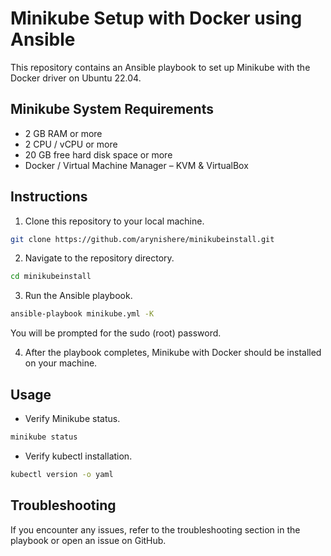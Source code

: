 

# Minikube Setup with Docker using Ansible

This repository contains an Ansible playbook to set up Minikube with the Docker driver on Ubuntu 22.04.

## Minikube System Requirements
- 2 GB RAM or more
- 2 CPU / vCPU or more
- 20 GB free hard disk space or more
- Docker / Virtual Machine Manager – KVM & VirtualBox

## Instructions

1. Clone this repository to your local machine.

```bash
git clone https://github.com/arynishere/minikubeinstall.git
```

2. Navigate to the repository directory.

```bash
cd minikubeinstall
```

3. Run the Ansible playbook.

```bash
ansible-playbook minikube.yml -K
```

You will be prompted for the sudo (root) password.

4. After the playbook completes, Minikube with Docker should be installed on your machine.

## Usage



- Verify Minikube status.

```bash
minikube status
```

- Verify kubectl installation.

```bash
kubectl version -o yaml
```

## Troubleshooting

If you encounter any issues, refer to the troubleshooting section in the playbook or open an issue on GitHub.

